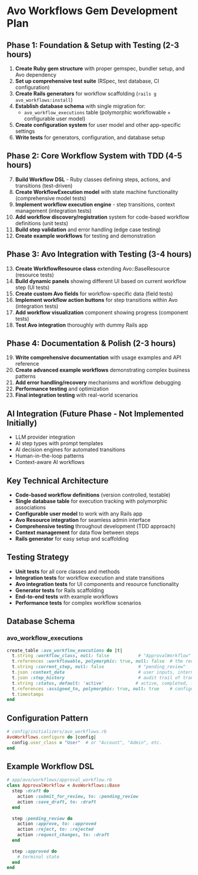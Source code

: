 # Avo Workflows Gem Development Plan

## Phase 1: Foundation & Setup with Testing (2-3 hours)
1. **Create Ruby gem structure** with proper gemspec, bundler setup, and Avo dependency
2. **Set up comprehensive test suite** (RSpec, test database, CI configuration)
3. **Create Rails generators** for workflow scaffolding (`rails g avo_workflows:install`)
4. **Establish database schema** with single migration for:
   - `avo_workflow_executions` table (polymorphic workflowable + configurable user model)
5. **Create configuration system** for user model and other app-specific settings
6. **Write tests** for generators, configuration, and database setup

## Phase 2: Core Workflow System with TDD (4-5 hours)
7. **Build Workflow DSL** - Ruby classes defining steps, actions, and transitions (test-driven)
8. **Create WorkflowExecution model** with state machine functionality (comprehensive model tests)
9. **Implement workflow execution engine** - step transitions, context management (integration tests)
10. **Add workflow discovery/registration** system for code-based workflow definitions (unit tests)
11. **Build step validation** and error handling (edge case testing)
12. **Create example workflows** for testing and demonstration

## Phase 3: Avo Integration with Testing (3-4 hours)
13. **Create WorkflowResource class** extending Avo::BaseResource (resource tests)
14. **Build dynamic panels** showing different UI based on current workflow step (UI tests)
15. **Create custom Avo fields** for workflow-specific data (field tests)
16. **Implement workflow action buttons** for step transitions within Avo (integration tests)
17. **Add workflow visualization** component showing progress (component tests)
18. **Test Avo integration** thoroughly with dummy Rails app

## Phase 4: Documentation & Polish (2-3 hours)
19. **Write comprehensive documentation** with usage examples and API reference
20. **Create advanced example workflows** demonstrating complex business patterns
21. **Add error handling/recovery** mechanisms and workflow debugging
22. **Performance testing** and optimization
23. **Final integration testing** with real-world scenarios

## AI Integration (Future Phase - Not Implemented Initially)
- LLM provider integration
- AI step types with prompt templates
- AI decision engines for automated transitions
- Human-in-the-loop patterns
- Context-aware AI workflows

## Key Technical Architecture
- **Code-based workflow definitions** (version controlled, testable)
- **Single database table** for execution tracking with polymorphic associations
- **Configurable user model** to work with any Rails app
- **Avo Resource integration** for seamless admin interface
- **Comprehensive testing** throughout development (TDD approach)
- **Context management** for data flow between steps
- **Rails generator** for easy setup and scaffolding

## Testing Strategy
- **Unit tests** for all core classes and methods
- **Integration tests** for workflow execution and state transitions
- **Avo integration tests** for UI components and resource functionality
- **Generator tests** for Rails scaffolding
- **End-to-end tests** with example workflows
- **Performance tests** for complex workflow scenarios

## Database Schema

### avo_workflow_executions
```ruby
create_table :avo_workflow_executions do |t|
  t.string :workflow_class, null: false           # "ApprovalWorkflow" 
  t.references :workflowable, polymorphic: true, null: false  # the record being processed
  t.string :current_step, null: false             # "pending_review"
  t.json :context_data                            # user inputs, intermediate data
  t.json :step_history                            # audit trail of transitions
  t.string :status, default: 'active'            # active, completed, failed, paused
  t.references :assigned_to, polymorphic: true, null: true    # configurable user model
  t.timestamps
end
```

## Configuration Pattern
```ruby
# config/initializers/avo_workflows.rb
AvoWorkflows.configure do |config|
  config.user_class = "User"  # or "Account", "Admin", etc.
end
```

## Example Workflow DSL
```ruby
# app/avo/workflows/approval_workflow.rb
class ApprovalWorkflow < AvoWorkflows::Base
  step :draft do
    action :submit_for_review, to: :pending_review
    action :save_draft, to: :draft
  end
  
  step :pending_review do
    action :approve, to: :approved
    action :reject, to: :rejected
    action :request_changes, to: :draft
  end
  
  step :approved do
    # terminal state
  end
end
```
